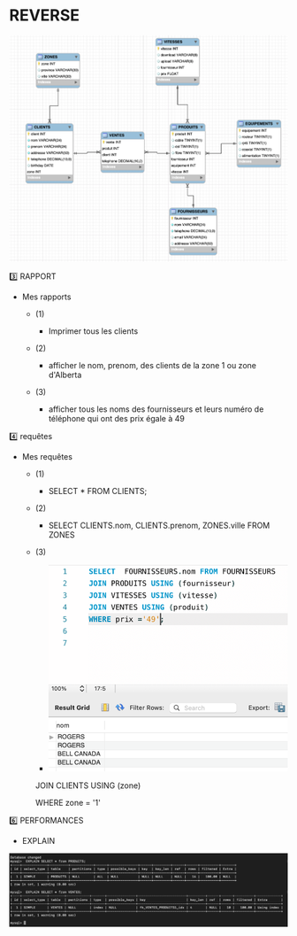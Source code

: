 # REVERSE 

![image](images/ALL_TELECOM.png)

:three: RAPPORT

- Mes rapports
  - (1) 
    - Imprimer tous les clients
  
  
  - (2)
  
    - afficher le nom, prenom, des clients de la zone 1 ou zone d'Alberta
    
  - (3)
  
    - afficher tous les noms des fournisseurs et leurs numéro de téléphone qui ont des prix égale à 49

:four: requêtes

- Mes requêtes

  - (1)
  
    - SELECT  * FROM CLIENTS;
  
  - (2)
  
    - SELECT  CLIENTS.nom, CLIENTS.prenom, ZONES.ville FROM ZONES
    
  - (3)
    - ![image](images/requete.png)
    
    JOIN CLIENTS USING (zone)
    
    WHERE zone = '1'
 


:six: PERFORMANCES

- EXPLAIN

![image](images/explain.png)



